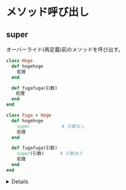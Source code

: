 # メソッド呼び出し

## super

オーバーライド(再定義)前のメソッドを呼び出す。

```ruby
class Hoge
  def hogehoge
    処理
  end

  def fugafuga(引数)
  　処理
  end
end

class Fuga < Hoge
  def hogehoge
    super            # 引数なし
    処理
  end

  def fugafuga(引数)
    super(引数)      # 引数あり
    処理
  end
end
```

<details>

```ruby
class Hoge
  def piyo(word)
    puts word
  end
end

class Fuga < Hoge
  def piyo(word)
    super(word)
    puts 'World'
  end
end

Fuga.new.piyo('Hello')
# => Hello
#    World
```

</details>
